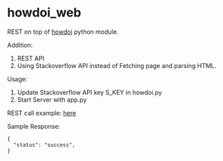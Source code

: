howdoi_web
==========

REST on top of [howdoi](https://github.com/gleitz/howdoi) python module.

Addition:

1. REST API
2. Using Stackoverflow API instead of Fetching page and parsing HTML.

Usage:

1. Update Stackoverflow API key S_KEY in howdoi.py
2. Start Server with app.py

REST call example: [here](http://howdoi1.herokuapp.com/howdoi?q=concat%20string%20java)

Sample Response:

    {
      "status": "success", 
    }



